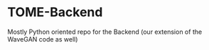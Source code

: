 # TOME-Backend
Mostly Python oriented repo for the Backend (our extension of the WaveGAN code as well)
